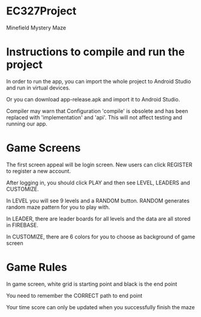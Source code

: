 # EC327Project
Minefield Mystery Maze

# Instructions to compile and run the project

In order to run the app, you can import the whole project to Android Studio and run in virtual devices.

Or you can download app-release.apk and import it to Android Studio.

Compiler may warn that Configuration 'compile' is obsolete and has been replaced with 'implementation' and 'api'.
This will not affect testing and running our app.

# Game Screens

The first screen appeal will be login screen. New users can click REGISTER to register a new account.

After logging in, you should click PLAY and then see LEVEL, LEADERS and CUSTOMIZE.

In LEVEL you will see 9 levels and a RANDOM button. RANDOM generates random maze pattern for you to play with.

In LEADER, there are leader boards for all levels and the data are all stored in FIREBASE.

In CUSTOMIZE, there are 6 colors for you to choose as background of game screen

# Game Rules

In game screen, white grid is starting point and black is the end point

You need to remember the CORRECT path to end point

Your time score can only be updated when you successfully finish the maze
